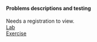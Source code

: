 #### Problems descriptions and testing  

Needs a registration to view.  
[Lab](https://judge.softuni.org/Contests/1445/Stacks-and-Queues-Lab)  
[Exercise](https://judge.softuni.org/Contests/1447/Stacks-and-Queues-Exercise)
